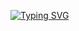 [![Typing SVG](https://readme-typing-svg.demolab.com/?lines=Yugi+Hacker)](https://git.io/typing-svg)
